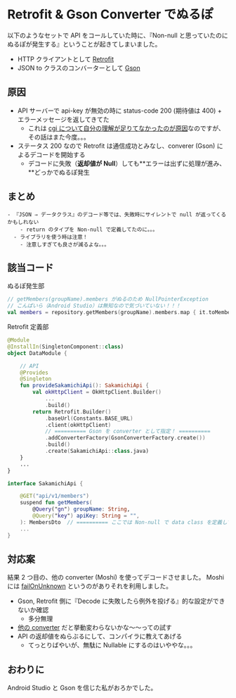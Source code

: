 # Retrofit & Gson Converter でぬるぽ

以下のようなセットで API をコールしていた時に、『Non-null と思っていたのにぬるぽが発生する』ということが起きてしまいました。

- HTTP クライアントとして [Retrofit](https://square.github.io/retrofit/)
- JSON to クラスのコンバーターとして [Gson](https://github.com/square/retrofit/tree/master/retrofit-converters/gson)

## 原因

- API サーバーで api-key が無効の時に status-code 200 (期待値は 400) + エラーメッセージを返してきてた
  - これは [cgi について自分の理解が足りてなかったのが原因](https://github.com/android-project-46group/api-server/issues/34)なのですが、その話はまた今度。。。
- ステータス 200 なので Retrofit は通信成功とみなし、converer (Gson) によるデコードを開始する
  - デコードに失敗（**返却値が Null**）しても**エラーは出ずに処理が進み、**どっかでぬるぽ発生

## まとめ

```
- 『JSON ⇒ データクラス』のデコード等では、失敗時にサイレントで null が返ってくるかもしれない
    - return のタイプを Non-null で定義してたのに。。。
  - ライブラリを使う時は注意！
    - 注意しすぎても良さが減るよな。。。
```

## 該当コード

ぬるぽ発生部

```kotlin
// getMembers(groupName).members がぬるのため NullPointerException
// こんぱいら（Android Studio）は無知なので気づいていない！！！
val members = repository.getMembers(groupName).members.map { it.toMember() }
```

Retrofit 定義部

```kotlin
@Module
@InstallIn(SingletonComponent::class)
object DataModule {

    // API
    @Provides
    @Singleton
    fun provideSakamichiApi(): SakamichiApi {
        val okHttpClient = OkHttpClient.Builder()
            ...
            .build()
        return Retrofit.Builder()
            .baseUrl(Constants.BASE_URL)
            .client(okHttpClient)
            // ========== Gson を converter として指定！ ==========
            .addConverterFactory(GsonConverterFactory.create())
            .build()
            .create(SakamichiApi::class.java)
    }
    ...
}

interface SakamichiApi {

    @GET("api/v1/members")
    suspend fun getMembers(
        @Query("gn") groupName: String,
        @Query("key") apiKey: String = "",
    ): MembersDto  // ========== ここでは Non-null で data class を定義している！ ==========
    ...
}
```

## 対応案

結果 2 つ目の、他の converter (Moshi) を使ってデコードさせました。
Moshi には [failOnUnknown](https://square.github.io/moshi/1.x/moshi/moshi/com.squareup.moshi/-json-adapter/fail-on-unknown.html) というのがありそれを利用しました。

- Gson, Retrofit 側に『Decode に失敗したら例外を投げる』的な設定ができないか確認
  - 多分無理
- [他の converter](https://github.com/square/retrofit/tree/master/retrofit-converters) だと挙動変わらないかな～～っての試す
- API の返却値をぬらぶるにして、コンパイラに教えてあげる
  - てっとりばやいが、無駄に Nullable にするのはいややな。。。

## おわりに

Android Studio と Gson を信じた私がおろかでした。
